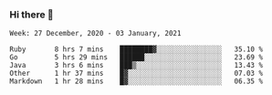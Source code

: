 ### Hi there 👋

<!--START_SECTION:waka-->
```text
Week: 27 December, 2020 - 03 January, 2021

Ruby       8 hrs 7 mins    ████████▓░░░░░░░░░░░░░░░░   35.10 % 
Go         5 hrs 29 mins   ██████░░░░░░░░░░░░░░░░░░░   23.69 % 
Java       3 hrs 6 mins    ███▒░░░░░░░░░░░░░░░░░░░░░   13.43 % 
Other      1 hr 37 mins    █▓░░░░░░░░░░░░░░░░░░░░░░░   07.03 % 
Markdown   1 hr 28 mins    █▓░░░░░░░░░░░░░░░░░░░░░░░   06.35 % 
```
<!--END_SECTION:waka-->

<!--
**yqmmm/yqmmm** is a ✨ _special_ ✨ repository because its `README.md` (this file) appears on your GitHub profile.

Here are some ideas to get you started:

- 🔭 I’m currently working on ...
- 🌱 I’m currently learning ...
- 👯 I’m looking to collaborate on ...
- 🤔 I’m looking for help with ...
- 💬 Ask me about ...
- 📫 How to reach me: ...
- 😄 Pronouns: ...
- ⚡ Fun fact: ...
-->
